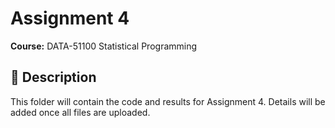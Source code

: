 # Assignment 4

**Course:** DATA-51100 Statistical Programming  

## 📌 Description

This folder will contain the code and results for Assignment 
4. Details will be added once all files are uploaded.
